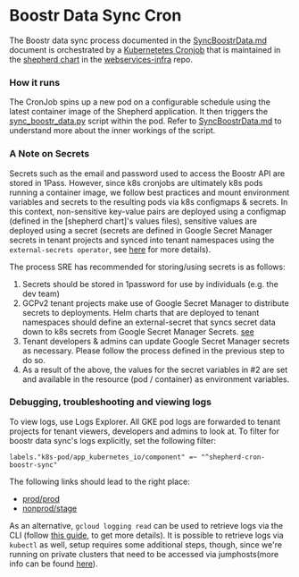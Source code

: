 # Boostr Data Sync Cron

The Boostr data sync process documented in the [SyncBoostrData.md](syncBoostrData.md) document is orchestrated by a [Kubernetetes Cronjob](https://kubernetes.io/docs/concepts/workloads/controllers/cron-jobs/) that is maintained in the [shepherd chart](https://github.com/mozilla-it/webservices-infra/tree/main/ads/k8s/shepherd) in the [webservices-infra](https://github.com/mozilla-it/webservices-infra/tree/main) repo. 

### How it runs

The CronJob spins up a new pod on a configurable schedule using the latest container image of the Shepherd application. It then triggers the 
[sync_boostr_data.py](consvc_shepherd/management/commands/sync_boostr_data.py) script within the pod. Refer to [SyncBoostrData.md](syncBoostrDataCron.md) to understand more about the inner workings of the script.


### A Note on Secrets

Secrets such as the email and password used to access the Boostr API are stored in 1Pass. However, since k8s cronjobs are ultimately k8s pods running a container image, we follow best practices and mount environment variables and secrets to the resulting pods via k8s configmaps & secrets. In this context, non-sensitive key-value pairs are deployed using a configmap (defined in the [shepherd chart]'s values files), sensitive values are deployed using a secret (secrets are defined in Google Secret Manager secrets in tenant projects and synced into tenant namespaces using the `external-secrets operator`, see [here](https://mozilla-hub.atlassian.net/wiki/x/cQaqAQ) for more details).

The process SRE has recommended for storing/using secrets is as follows:

1. Secrets should be stored in 1password for use by individuals (e.g. the dev team)
2. GCPv2 tenant projects make use of Google Secret Manager to distribute secrets to deployments. Helm charts that are deployed to tenant namespaces should define an external-secret that syncs secret data down to k8s secrets from Google Secret Manager Secrets. [see](https://mozilla-hub.atlassian.net/wiki/x/cQaqAQ)
3. Tenant developers & admins can update Google Secret Manager secrets as necessary. Please follow the process defined in the previous step to do so.
5. As a result of the above, the values for the secret variables in #2 are set and available in the resource (pod / container) as environment variables.

### Debugging, troubleshooting and viewing logs

To view logs, use Logs Explorer. All GKE pod logs are forwarded to tenant projects for tenant viewers, developers and admins to look at. To filter for boostr data sync's logs explicitly, set the following filter:

```
labels."k8s-pod/app_kubernetes_io/component" =~ "^shepherd-cron-boostr-sync"
```

The following links should lead to the right place:

* [prod/prod](https://cloudlogging.app.goo.gl/VPZZgGHdFPvzVBzB7)
* [nonprod/stage](https://cloudlogging.app.goo.gl/qT3JmY6bcLw54Cwi9)

As an alternative, `gcloud logging read` can be used to retrieve logs via the CLI (follow [this guide](https://cloud.google.com/sdk/gcloud/reference/logging/read), to get more details). It is possible to retrieve logs via `kubectl` as well, setup requires some additional steps, though, since we're running on private clusters that need to be accessed via jumphosts(more info can be found [here](https://mozilla-hub.atlassian.net/wiki/x/TAiqAQ)).
